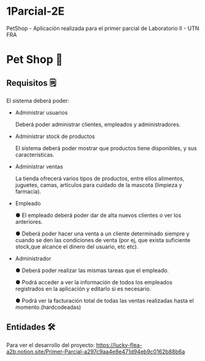 # 1Parcial-2E
PetShop - Aplicación realizada para el primer parcial de Laboratorio II - UTN FRA

# Pet Shop 🐶

## Requisitos 🗒️

El sistema deberá poder: 

- Administrar usuarios
    
    Deberá poder administrar clientes, empleados y administradores.
    
- Administrar stock de productos
    
    El sistema deberá poder mostrar que productos tiene disponibles, y sus características.
    
- Administrar ventas
    
    La tienda ofrecerá varios tipos de productos, entre ellos alimentos, juguetes, camas, artículos para cuidado de la mascota (limpieza y farmacia).
    

- Empleado
    
    ● El empleado deberá poder dar de alta nuevos clientes o ver los anteriores. 
    
    ● Deberá poder hacer una venta a un cliente determinado siempre y cuando se den las condiciones de venta (por ej, que exista suficiente stock,que alcance el dinero del usuario, etc etc).
    
- Administrador
    
    ● Deberá poder realizar las mismas tareas que el empleado. 
    
    ● Podrá acceder a ver la información de todos los empleados registrados en la aplicación y editarlo si es necesario.
    
    ● Podrá ver la facturación total de todas las ventas realizadas hasta el momento.(hardcodeadas)
    

## Entidades 🛠️

Para ver el desarrollo del proyecto:
https://lucky-flea-a2b.notion.site/Primer-Parcial-a297c9aa4e8e471d94eb9c0162b88b6a
